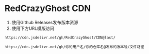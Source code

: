 # RedCrazyGhost CDN

1. 使用Github Releases发布版本资源
2. 使用下方URL模版访问
```url
https://cdn.jsdelivr.net/gh/RedCrazyGhost/CDN@last/
```
```url
https://cdn.jsdelivr.net/gh/你的用户名/你的仓库名@发布的版本号/文件路径
```